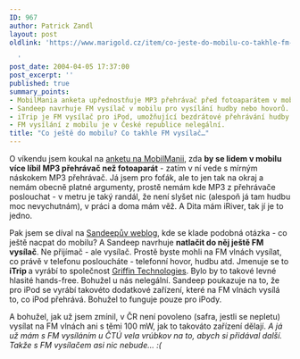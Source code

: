 ```yaml
---
ID: 967
author: Patrick Zandl
layout: post
oldlink: 'https://www.marigold.cz/item/co-jeste-do-mobilu-co-takhle-fm-vysilac

  '
post_date: 2004-04-05 17:37:00
post_excerpt: ''
published: true
summary_points:
- MobilMania anketa upřednostňuje MP3 přehrávač před fotoaparátem v mobilních telefonech.
- Sandeep navrhuje FM vysílač v mobilu pro vysílání hudby nebo hovorů.
- iTrip je FM vysílač pro iPod, umožňující bezdrátové přehrávání hudby.
- FM vysílání z mobilu je v České republice nelegální.
title: "Co ještě do mobilu? Co takhle FM vysílač…"
---
```


<p>
O víkendu jsem koukal na <A href="http://www.mobilmania.cz/Bleskovky/AR.asp?ARI=106946" target=_blank>anketu na MobilManii</A>, zda <STRONG>by se lidem v mobilu více líbil MP3 přehrávač než fotoaparát</STRONG> - zatím v ní vede s mírným náskokem MP3 přehrávač. Já jsem pro foťák, ale to jen tak na okraj a nemám obecně platné argumenty, prostě nemám kde MP3 z přehrávače poslouchat - v metru je taký randál, že není slyšet nic (alespoň já tam hudbu moc nevychutnám), v práci a doma mám věž. A Dita mám iRiver, tak jí je to jedno. </p>

<p>
Pak jsem se díval na <A href="http://sandeep.weblogs.us/archives/018699.html" target=_blank>Sandeepův weblog</A>, kde se klade podobná otázka - co ještě nacpat do mobilu? A Sandeep navrhuje <STRONG>natlačit do něj ještě FM vysílač</STRONG>. Ne přijímač - ale vysílač. Prostě byste mohli na FM vlnách vysílat, co právě v telefonu posloucháte - telefonní hovor, hudbu atd. Jmenuje se&#160;to <STRONG>iTrip </STRONG>a vyrábí to společnost <A href="http://www.griffintechnology.com/products/itrip/" target=_blank>Griffin Technologies</A>.&#160;Bylo by to takové levné hlasité hands-free. Bohužel u nás nelegální. Sandeep poukazuje na to, že pro iPod se vyrábí takovéto dodatkové zařízení, které na FM vlnách vysílá to, co iPod přehrává. Bohužel to funguje pouze pro iPody. </p>

<p>
A bohužel, jak už jsem zmínil, v ČR není povoleno (safra, jestli se nepletu) vysílat na FM vlnách ani s těmi 100 mW, jak to takováto zařízení dělají. <EM>A já už mám s FM vysíláním u ČTÚ vela vrúbkov na to, abych si přidával další. Takže s FM vysílačem asi nic nebude... :(</EM></p>